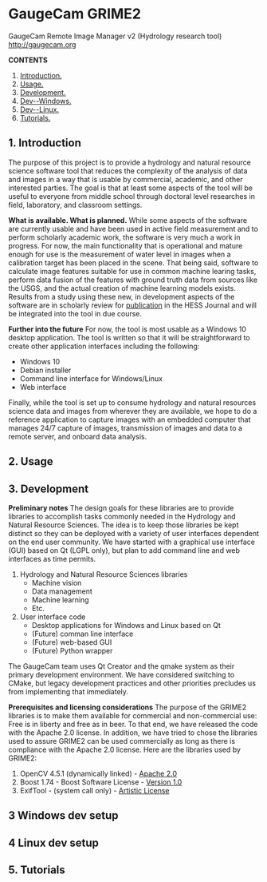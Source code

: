 # GaugeCam GRIME2
GaugeCam Remote Image Manager v2 (Hydrology research tool)
http://gaugecam.org

**CONTENTS**
1. [ Introduction. ](#intro)
2. [ Usage. ](#usage)
3. [ Development. ](#develop)
4. [ Dev--Windows. ](#windev)
5. [ Dev--Linux. ](#linuxdev)
6. [ Tutorials. ](#tutor)

<a name="intro"></a>
## 1. Introduction
The purpose of this project is to provide a hydrology and natural resource
science software tool that reduces the complexity of the analysis of data
and images in a way that is usable by commercial, academic, and other interested
parties. The goal is that at least some aspects of the tool will be useful
to everyone from middle school through doctoral level researches in field,
laboratory, and classroom settings.

**What is available. What is planned.**
While some aspects of the software are currently usable and have been used in
active field measurement and to perform scholarly academic work, the software is
very much a work in progress. For now, the main functionality that is operational
and mature enough for use is the measurement of water level in images when a
calibration target has been placed in the scene. That being said, software to
calculate image features suitable for use in common machine learing tasks, 
perform data fusion of the features with ground truth data from sources like the
USGS, and the actual creation of machine learning models exists. Results from a
study using these new, in development aspects of the software are in scholarly
review for [publication](https://hess.copernicus.org/preprints/hess-2020-575/)
in the HESS Journal and will be integrated into the tool in due course.

**Further into the future**
For now, the tool is most usable as a Windows 10 desktop application. The tool is
written so that it will be straightforward to create other application interfaces
including the following:

* Windows 10
* Debian installer
* Command line interface for Windows/Linux
* Web interface

Finally, while the tool is set up to consume hydrology and natural resources 
science data and images from wherever they are available, we hope to do a reference
application to capture images with an embedded computer that manages 24/7 capture
of images, transmission of images and data to a remote server, and onboard data 
analysis.

<a name="usage"></a>
## 2. Usage

<a name="develop"></a>
## 3. Development

**Preliminary notes**
The design goals for these libraries are to provide libraries to accomplish
tasks commonly needed in the Hydrology and Natural Resource Sciences. The idea
is to keep those libraries be kept distinct so they can be deployed with a
variety of user interfaces dependent on the end user community. We have started
with a graphical use interface (GUI) based on Qt (LGPL only), but plan to add
command line and web interfaces as time permits.

1. Hydrology and Natural Resource Sciences libraries
    * Machine vision
    * Data management
    * Machine learning
    * Etc.
2. User interface code
    * Desktop applications for Windows and Linux based on Qt
    * (Future) comman line interface
    * (Future) web-based GUI
    * (Future) Python wrapper
    
The GaugeCam team uses Qt Creator and the qmake system as their primary development
environment. We have considered switching to CMake, but legacy development practices
and other priorities precludes us from implementing that immediately.

**Prerequisites and licensing considerations**
The purpose of the GRIME2 libraries is to make them available for commercial and
non-commercial use: Free is in liberty and free as in beer. To that end, we have
released the code with the Apache 2.0 license. In addition, we have tried to chose
the libraries used to assure GRIME2 can be used commercially as long as there is
compliance with the Apache 2.0 license. Here are the libraries used by GRIME2:

1. OpenCV 4.5.1 (dynamically linked) - [Apache 2.0](https://github.com/opencv/opencv/blob/master/LICENSE)
2. Boost 1.74 - Boost Software License - [Version 1.0](https://www.boost.org/LICENSE_1_0.txt)
3. ExifTool - (system call only) - [Artistic License](https://dev.perl.org/licenses/artistic.html)


<a name="windev"></a>
## 3 Windows dev setup

<a name="linuxdev"></a>
## 4 Linux dev setup

<a name="tutor"></a>
## 5. Tutorials
